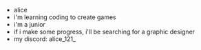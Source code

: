 - alice
- i'm learning coding to create games
- i'm a junior
- if i make some progress, i'll be searching for a graphic designer
- my discord: alice_121_

<!---
alice-flg/alice-flg is a ✨ special ✨ repository because its `README.md` (this file) appears on your GitHub profile.
You can click the Preview link to take a look at your changes.
--->
